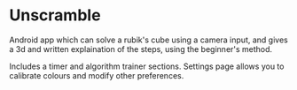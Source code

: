# Unscramble
Android app which can solve a rubik's cube using a camera input, and gives a 3d and written explaination of the steps, using the beginner's method.

Includes a timer and algorithm trainer sections.
Settings page allows you to calibrate colours and modify other preferences.
